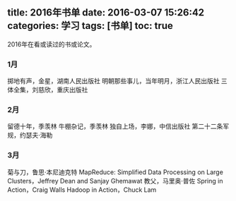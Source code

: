 title: 2016年书单
date: 2016-03-07 15:26:42
categories: 学习
tags: [书单]
toc: true
---

2016年在看或读过的书或论文。

### 1月

掷地有声，金星，湖南人民出版社
明朝那些事儿，当年明月，浙江人民出版社
三体全集，刘慈欣，重庆出版社

### 2月

留德十年，季羡林
牛棚杂记，季羡林
独自上场，李娜，中信出版社
第二十二条军规，约瑟夫·海勒

### 3月

菊与刀，鲁思·本尼迪克特
MapReduce: Simplified Data Processing on Large Clusters，Jeffrey Dean and Sanjay Ghemawat
教父，马里奥·普佐
Spring in Action，Craig Walls
Hadoop in Action，Chuck Lam